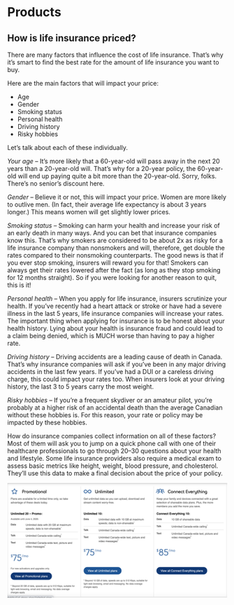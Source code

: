 # Products

## How is life insurance priced?

There are many factors that influence the cost of life insurance. That’s why it’s smart to find the best rate for the amount of life insurance you want to buy.

Here are the main factors that will impact your price:
- Age
- Gender
- Smoking status
- Personal health
- Driving history
- Risky hobbies

Let’s talk about each of these individually.

*Your age* – It’s more likely that a 60-year-old will pass away in the next 20 years than a 20-year-old will. That’s why for a 20-year policy, the 60-year-old will end up paying quite a bit more than the 20-year-old. Sorry, folks. There’s no senior’s discount here. 

*Gender* – Believe it or not, this will impact your price. Women are more likely to outlive men. (In fact, their average life expectancy is about 3 years longer.) This means women will get slightly lower prices. 

*Smoking status* – Smoking can harm your health and increase your risk of an early death in many ways. And you can bet that insurance companies know this. That’s why smokers are considered to be about 2x as risky for a life insurance company than nonsmokers and will, therefore, get double the rates compared to their nonsmoking counterparts. The good news is that if you ever stop smoking, insurers will reward you for that! Smokers can always get their rates lowered after the fact (as long as they stop smoking for 12 months straight). So if you were looking for another reason to quit, this is it!

*Personal health* – When you apply for life insurance, insurers scrutinize your health. If you’ve recently had a heart attack or stroke or have had a severe illness in the last 5 years, life insurance companies will increase your rates. The important thing when applying for insurance is to be honest about your health history. Lying about your health is insurance fraud and could lead to a claim being denied, which is MUCH worse than having to pay a higher rate. 

*Driving history* – Driving accidents are a leading cause of death in Canada. That’s why insurance companies will ask if you’ve been in any major driving accidents in the last few years. If you’ve had a DUI or a careless driving charge, this could impact your rates too. When insurers look at your driving history, the last 3 to 5 years carry the most weight.

*Risky hobbies* – If you’re a frequent skydiver or an amateur pilot, you’re probably at a higher risk of an accidental death than the average Canadian without these hobbies is. For this reason, your rate or policy may be impacted by these hobbies.

How do insurance companies collect information on all of these factors? Most of them will ask you to jump on a quick phone call with one of their healthcare professionals to go through 20–30 questions about your health and lifestyle. Some life insurance providers also require a medical exam to assess basic metrics like height, weight, blood pressure, and cholesterol. They’ll use this data to make a final decision about the price of your policy.


![image info](./images/products.png)